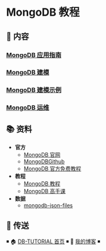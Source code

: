 # MongoDB 教程

## 📖 内容

### [MongoDB 应用指南](mongodb-quickstart.md)

### [MongoDB 建模](mongodb-model.md)

### [MongoDB 建模示例](mongodb-model-example.md)

### [MongoDB 运维](mongodb-ops.md)

## 📚 资料

- **官方**
  - [MongoDB 官网](https://www.mongodb.com/)
  - [MongoDBGithub](https://github.com/mongodb/mongo)
  - [MongoDB 官方免费教程](https://university.mongodb.com/)
- **教程**
  - [MongoDB 教程](https://www.runoob.com/mongodb/mongodb-tutorial.html)
  - [MongoDB 高手课](https://time.geekbang.org/course/intro/100040001)
- **数据**
  - [mongodb-json-files](https://github.com/ozlerhakan/mongodb-json-files)

## 🚪 传送

◾ 🏠 [DB-TUTORIAL 首页](https://github.com/dunwu/db-tutorial) ◾ 🎯 [我的博客](https://github.com/dunwu/blog) ◾
